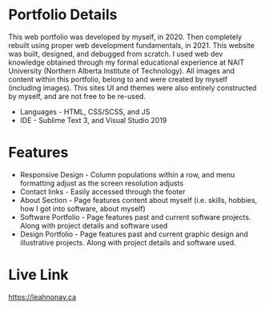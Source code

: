 # Portfolio Details
This web portfolio was developed by myself, in 2020. Then completely rebuilt using proper web development fundamentals, in 2021. This website was built, designed, and debugged from scratch. I used web dev knowledge obtained through my formal educational experience at NAIT University (Northern Alberta Institute of Technology). All images and content within this portfolio, belong to and were created by myself (including images). This sites UI and themes were also entirely constructed by myself, and are not free to be re-used.
* Languages - HTML, CSS/SCSS, and JS
* IDE - Sublime Text 3, and Visual Studio 2019

# Features
* Responsive Design - Column populations within a row, and menu formatting adjust as the screen resolution adjusts
* Contact links - Easily accessed through the footer
* About Section - Page features content about myself (i.e. skills, hobbies, how I got into software, about myself)
* Software Portfolio - Page features past and current software projects. Along with project details and software used
* Design Portfolio - Page features past and current graphic design and illustrative projects. Along with project details and software used.

# Live Link
https://leahnonay.ca
